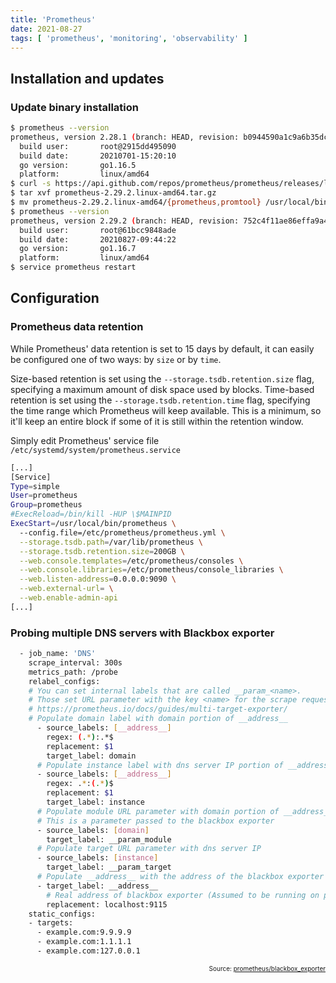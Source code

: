 ```yaml
---
title: 'Prometheus'
date: 2021-08-27
tags: [ 'prometheus', 'monitoring', 'observability' ]
---
```


## Installation and updates

### Update binary installation

```bash
$ prometheus --version
prometheus, version 2.28.1 (branch: HEAD, revision: b0944590a1c9a6b35dc5a696869f75f422b107a1)
  build user:       root@2915dd495090
  build date:       20210701-15:20:10
  go version:       go1.16.5
  platform:         linux/amd64
$ curl -s https://api.github.com/repos/prometheus/prometheus/releases/latest | grep browser_download_url | grep linux-amd64 | cut -d '"' -f 4 | wget -i -
$ tar xvf prometheus-2.29.2.linux-amd64.tar.gz
$ mv prometheus-2.29.2.linux-amd64/{prometheus,promtool} /usr/local/bin/
$ prometheus --version
prometheus, version 2.29.2 (branch: HEAD, revision: 752c4f11ae86effa9a46f017f2feb66730c67ed8)
  build user:       root@61bcc9848ade
  build date:       20210827-09:44:22
  go version:       go1.16.7
  platform:         linux/amd64
$ service prometheus restart
```

## Configuration

### Prometheus data retention

While Prometheus' data retention is set to 15 days by default, it can easily be
configured one of two ways: by `size` or by `time`.  

Size-based retention is set using the `--storage.tsdb.retention.size` flag, 
specifying a maximum amount of disk space used by blocks. Time-based retention
is set using the `--storage.tsdb.retention.time` flag, specifying the time
range which Prometheus will keep available. This is a minimum, so it'll keep an
entire block if some of it is still within the retention window.

Simply edit Prometheus' service file `/etc/systemd/system/prometheus.service`

```bash hl_lines="10"
[...]
[Service]
Type=simple
User=prometheus
Group=prometheus
#ExecReload=/bin/kill -HUP \$MAINPID
ExecStart=/usr/local/bin/prometheus \
  --config.file=/etc/prometheus/prometheus.yml \
  --storage.tsdb.path=/var/lib/prometheus \
  --storage.tsdb.retention.size=200GB \
  --web.console.templates=/etc/prometheus/consoles \
  --web.console.libraries=/etc/prometheus/console_libraries \
  --web.listen-address=0.0.0.0:9090 \
  --web.external-url= \
  --web.enable-admin-api
[...]
```

### Probing multiple DNS servers with Blackbox exporter

```bash
  - job_name: 'DNS'
    scrape_interval: 300s
    metrics_path: /probe
    relabel_configs:
    # You can set internal labels that are called __param_<name>.
    # Those set URL parameter with the key <name> for the scrape request.
    # https://prometheus.io/docs/guides/multi-target-exporter/
    # Populate domain label with domain portion of __address__
      - source_labels: [__address__]
        regex: (.*):.*$
        replacement: $1
        target_label: domain
      # Populate instance label with dns server IP portion of __address__
      - source_labels: [__address__]
        regex: .*:(.*)$
        replacement: $1
        target_label: instance
      # Populate module URL parameter with domain portion of __address__
      # This is a parameter passed to the blackbox exporter
      - source_labels: [domain]
        target_label: __param_module
      # Populate target URL parameter with dns server IP
      - source_labels: [instance]
        target_label: __param_target
      # Populate __address__ with the address of the blackbox exporter to hit
      - target_label: __address__
        # Real address of blackbox exporter (Assumed to be running on port 9115 on localhost)
        replacement: localhost:9115
    static_configs:
    - targets:
      - example.com:9.9.9.9
      - example.com:1.1.1.1
      - example.com:127.0.0.1
```

<p style="font-size: 10px" align="right">
    Source: <a href="https://github.com/prometheus/blackbox_exporter/issues/51#issuecomment-385169368">prometheus/blackbox_exporter</a>
</p>
